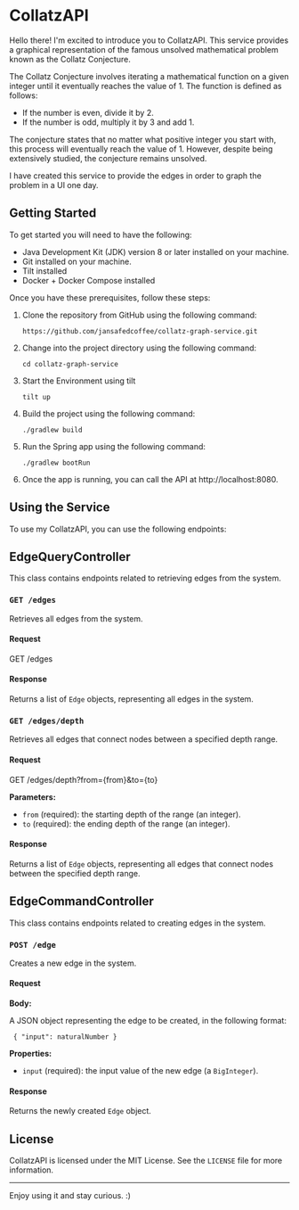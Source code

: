 # CollatzAPI

Hello there! I'm excited to introduce you to CollatzAPI. This service provides a graphical representation of the famous unsolved mathematical problem known as the Collatz Conjecture.

The Collatz Conjecture involves iterating a mathematical function on a given integer until it eventually reaches the value of 1. The function is defined as follows:

* If the number is even, divide it by 2.
* If the number is odd, multiply it by 3 and add 1.

The conjecture states that no matter what positive integer you start with, this process will eventually reach the value of 1. However, despite being extensively studied, the conjecture remains unsolved.

I have created this service to provide the edges in order to graph the problem in a UI one day.

## Getting Started

To get started you will need to have the following:

* Java Development Kit (JDK) version 8 or later installed on your machine.
* Git installed on your machine.
* Tilt installed
* Docker + Docker Compose installed

Once you have these prerequisites, follow these steps:

1. Clone the repository from GitHub using the following command:

    ```
    https://github.com/jansafedcoffee/collatz-graph-service.git
    ```

2. Change into the project directory using the following command:

    ```
    cd collatz-graph-service
    ```
3. Start the Environment using tilt
    ```
    tilt up
    ```

4. Build the project using the following command:

    ```
    ./gradlew build
    ```

5. Run the Spring app using the following command:

    ```
    ./gradlew bootRun
    ```

6. Once the app is running, you can call the API at http://localhost:8080.

## Using the Service

To use my CollatzAPI, you can use the following endpoints:

## EdgeQueryController

This class contains endpoints related to retrieving edges from the system.

### `GET /edges`

Retrieves all edges from the system.

#### Request

GET /edges

#### Response

Returns a list of `Edge` objects, representing all edges in the system.

### `GET /edges/depth`

Retrieves all edges that connect nodes between a specified depth range.

#### Request
GET /edges/depth?from={from}&to={to}

**Parameters:**

- `from` (required): the starting depth of the range (an integer).
- `to` (required): the ending depth of the range (an integer).

#### Response

Returns a list of `Edge` objects, representing all edges that connect nodes between the specified depth range.


## EdgeCommandController

This class contains endpoints related to creating edges in the system.

### `POST /edge`

Creates a new edge in the system.

#### Request

**Body:**

A JSON object representing the edge to be created, in the following format:

``
{
"input": naturalNumber
}``

**Properties:**

- `input` (required): the input value of the new edge (a `BigInteger`).

#### Response

Returns the newly created `Edge` object.



## License

CollatzAPI is licensed under the MIT License. See the `LICENSE` file for more information.

---

Enjoy using it and stay curious. :)

